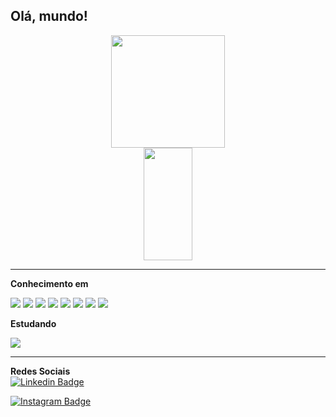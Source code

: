 ## Olá, mundo! 

<div>
<div align = "center">
  <img height="180em" width="60%" src="https://github-readme-stats.vercel.app/api?username=ldcss&theme=dark&show_icons=true">
  <img height="180em" width="39.5%" src="https://github-readme-stats.vercel.app/api/top-langs/?username=ldcss&layout=compact&theme=dark&langs_count=16">
</div>
  
---
  
**Conhecimento em**   
  
<img src="http://img.shields.io/badge/-Git-F1502F?style=flat&logo=git&logoColor=FFFFFF">
<img src="http://img.shields.io/badge/-Github-000000?style=flat&logo=github&logoColor=FFFFFF">
<img src = "https://img.shields.io/badge/-HTML5-E34F26?style=flat&logo=html5&logoColor=white">
<img src = "https://img.shields.io/badge/-CSS3-1572B6?style=flat&logo=css3&logoColor=white">
<img src="https://img.shields.io/badge/-Python-eed718?style=flat&logo=python&logoColor=ffffff">
<img src="https://img.shields.io/badge/-JavaScript-eed718?style=flat&logo=javascript&logoColor=ffffff">
<img src="https://img.shields.io/badge/-C%20&%20C++-659ad2?style=flat&logo=c%2B%2B&logoColor=ffffff">
<img src="https://img.shields.io/badge/-Assembly-6e5345?style=flat&logo=asm&logoColor=#6e5345">
  
**Estudando** <br>
  
<img src="https://img.shields.io/badge/-Node.js-000000?style=flat&logo=nodedotjs&logoColor=00c8ff">

---
  
**Redes Sociais** <br>
[![Linkedin Badge](https://img.shields.io/badge/-Lucas-blue?style=flat&logo=linkedin&logoColor=white&link=https://instagram.com/jlim_slam/)](https://www.linkedin.com/in/lucas-dcs/)

[![Instagram Badge](https://img.shields.io/badge/-@luc4sdnl-purple?style=flat&logo=instagram&logoColor=white&link=https://instagram.com/jlim_slam/)](https://www.instagram.com/luc4sdnl/?hl=pt)
